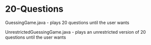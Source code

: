 # 20-Questions

GuessingGame.java - plays 20 questions until the user wants

UnrestrictedGuessingGame.java - plays an unrestricted version of 20 questions
until the user wants
